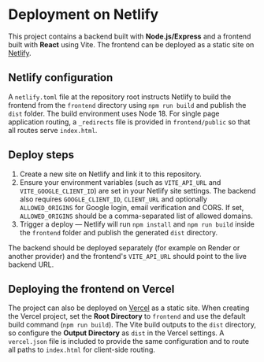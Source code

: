 # Deployment on Netlify

This project contains a backend built with **Node.js/Express** and a frontend built with **React** using Vite. The frontend can be deployed as a static site on [Netlify](https://www.netlify.com/).

## Netlify configuration

A `netlify.toml` file at the repository root instructs Netlify to build the frontend from the `frontend` directory using `npm run build` and publish the `dist` folder. The build environment uses Node 18. For single page application routing, a `_redirects` file is provided in `frontend/public` so that all routes serve `index.html`.

## Deploy steps

1. Create a new site on Netlify and link it to this repository.
2. Ensure your environment variables (such as `VITE_API_URL` and `VITE_GOOGLE_CLIENT_ID`) are set in your Netlify site settings. The backend also requires `GOOGLE_CLIENT_ID`, `CLIENT_URL` and optionally `ALLOWED_ORIGINS` for Google login, email verification and CORS. If set, `ALLOWED_ORIGINS` should be a comma-separated list of allowed domains.
3. Trigger a deploy &mdash; Netlify will run `npm install` and `npm run build` inside the `frontend` folder and publish the generated `dist` directory.

The backend should be deployed separately (for example on Render or another provider) and the frontend's `VITE_API_URL` should point to the live backend URL.

## Deploying the frontend on Vercel

The project can also be deployed on [Vercel](https://vercel.com/) as a static site. When creating the Vercel project, set the **Root Directory** to `frontend` and use the default build command (`npm run build`). The Vite build outputs to the `dist` directory, so configure the **Output Directory** as `dist` in the Vercel settings. A `vercel.json` file is included to provide the same configuration and to route all paths to `index.html` for client-side routing.
